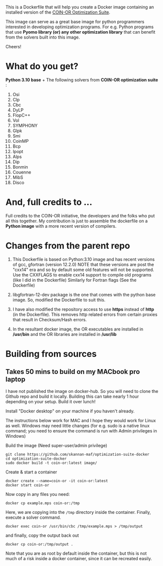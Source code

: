 This is a Dockerfile that will help you create a Docker image containing an installed version of the [COIN-OR
Optimization Suite](https://github.com/coin-or/COIN-OR-OptimizationSuite).

This image can serve as a great base image for python programmers interested in developing optimization programs.
For e.g. Python programs that use **Pyomo library (or) any other optimization library** that can benefit from the solvers built into this image.

Cheers!

# What do you get?

**Python 3.10 base** + The following solvers from **COIN-OR optimization suite** :
1. Osi
2. Clp
3. Cbc
4. DyLP
5. FlopC++
6. Vol
7. SYMPHONY
8. Glpk
9. Smi
10. CoinMP
11. Bcp
12. Ipopt
13. Alps
14. Dip
15. Bonmin
16. Couenne
17. MibS
18. Disco

# And, full credits to ...

Full credits to the COIN-OR initiative, the developers and the folks who put all this together.
My contribution is just to assemble the dockerfile on a **Python image** with a more recent version of compilers.

# Changes from the parent repo

1. This Dockerfile is based on Python:3.10 image and has recent versions of gcc, gfortran (version 12.2.0)
   NOTE that these versions are post the "cxx14" era and so by default some old features will not be supported.
   Use the CXXFLAGS to enable cxx14 support to compile old programs (like I did in the Dockerfile)
   Similarly for Fortran flags (See the Dockerfile)
   
2. libgfortran-12-dev package is the one that comes with the python base image. So, modified the Dockerfile to suit this.

3. I have also modified the repository access to use **https** instead of **http** (in the Dockerfile).
   This removes http related errors from certain proxies that result in Checksum/Hash errors.

4. In the resultant docker image, the OR executables are installed in **/usr/bin** 
   and the OR libraries are installed in **/usr/lib**

# Building from sources
## Takes 50 mins to build on my MACbook pro laptop

I have not published the image on docker-hub. So you will need to clone the Github repo and build it locally.
Building this can take nearly 1 hour depending on your setup. Build it over lunch!

Install "Docker desktop" on your machine if you haven't already.

The instructions below work for MAC and I hope they would work for Linux as well.
Windows may need little changes (for e.g. sudo is a native linux command; you need to ensure the command is run with Admin privileges in Windows)

Build the image (Need super-user/admin privilege)
```
git clone https://github.com/skannan-maf/optimization-suite-docker
cd optimization-suite-docker
sudo docker build -t coin-or:latest image/
```

Create & start a container
```
docker create --name=coin-or -it coin-or:latest
docker start coin-or
```

Now copy in any files you need:

```
docker cp example.mps coin-or:/tmp
```

Here, we are copying into the `/tmp` directory inside the container. Finally,
execute a solver command.

```
docker exec coin-or /usr/bin/cbc /tmp/example.mps > /tmp/output
```

and finally, copy the output back out

```
docker cp coin-or:/tmp/output .
```

Note that you are as root by default inside the container, but this is not
much of a risk inside a docker container, since it can be recreated easily.

